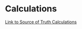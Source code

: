 # Calculations

[Link to Source of Truth Calculations ](https://docs.google.com/spreadsheets/d/1mtJMBA50bzL4TogyS_GRi-ZxKpGLuH9nrp0bEi-WGMM/edit?usp=sharing)


